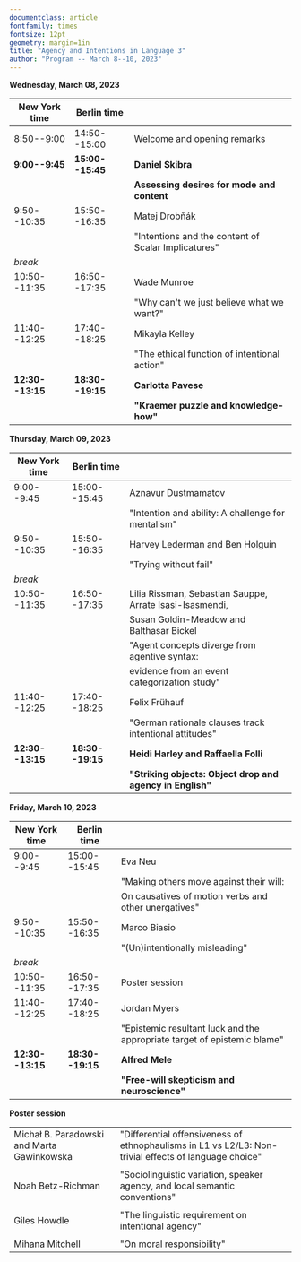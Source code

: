 ```yaml
---
documentclass: article
fontfamily: times
fontsize: 12pt
geometry: margin=1in
title: "Agency and Intentions in Language 3"
author: "Program -- March 8--10, 2023"
---
```


**Wednesday, March 08, 2023**

| New York time    | Berlin time      |                                                     |
|------------------|------------------|-----------------------------------------------------|
| 8:50--9:00       | 14:50--15:00     | Welcome and opening remarks                         |
| **9:00--9:45**   | **15:00--15:45** | **Daniel Skibra**                                   |
|                  |                  | **Assessing desires for mode and content**          |
| 9:50--10:35      | 15:50--16:35     | Matej Drobňák                                       |
|                  |                  | "Intentions and the content of Scalar Implicatures" |
| *break*          |                  |                                                     |
| 10:50--11:35     | 16:50--17:35     | Wade Munroe                                         |
|                  |                  | "Why can't we just believe what we want?"           |
| 11:40--12:25     | 17:40--18:25     | Mikayla Kelley                                      |
|                  |                  | "The ethical function of intentional action"        |
| **12:30--13:15** | **18:30--19:15** | **Carlotta Pavese**                                 |
|                  |                  | **"Kraemer puzzle and knowledge-how"**              |


**Thursday, March 09, 2023**

| New York time    | Berlin time      |                                                           |
|------------------|------------------|-----------------------------------------------------------|
| 9:00--9:45       | 15:00--15:45     | Aznavur Dustmamatov                                       |
|                  |                  | "Intention and ability: A challenge for mentalism"        |
| 9:50--10:35      | 15:50--16:35     | Harvey Lederman and Ben Holguín                           |
|                  |                  | "Trying without fail"                                     |
| *break*          |                  |                                                           |
| 10:50--11:35     | 16:50--17:35     | Lilia Rissman, Sebastian Sauppe, Arrate Isasi-Isasmendi,  |
|                  |                  | Susan Goldin-Meadow and Balthasar Bickel                  |
|                  |                  | "Agent concepts diverge from agentive syntax:             |
|                  |                  | evidence from an event categorization study"              |
| 11:40--12:25     | 17:40--18:25     | Felix Frühauf                                             |
|                  |                  | "German rationale clauses track intentional attitudes"    |
| **12:30--13:15** | **18:30--19:15** | **Heidi Harley and Raffaella Folli**                      |
|                  |                  | **"Striking objects: Object drop and agency in English"** |


**Friday, March 10, 2023**

| New York time    | Berlin time      |                                                                          |
|------------------|------------------|--------------------------------------------------------------------------|
| 9:00--9:45       | 15:00--15:45     | Eva Neu                                                                  |
|                  |                  | "Making others move against their will:                                  |
|                  |                  | On causatives of motion verbs and other unergatives"                     |
| 9:50--10:35      | 15:50--16:35     | Marco Biasio                                                             |
|                  |                  | "(Un)intentionally misleading"                                           |
| *break*          |                  |                                                                          |
| 10:50--11:35     | 16:50--17:35     | Poster session                                                           |
| 11:40--12:25     | 17:40--18:25     | Jordan Myers                                                             |
|                  |                  | "Epistemic resultant luck and the appropriate target of epistemic blame" |
| **12:30--13:15** | **18:30--19:15** | **Alfred Mele**                                                          |
|                  |                  | **"Free-will skepticism and neuroscience"**                              |


**Poster session**

|                                            |                                                                                                       |
|--------------------------------------------|-------------------------------------------------------------------------------------------------------|
| Michał B. Paradowski and Marta Gawinkowska | "Differential offensiveness of ethnophaulisms in L1 vs L2/L3: Non-trivial effects of language choice" |
|                                            |                                                                                                       |
| Noah Betz-Richman                          | "Sociolinguistic variation, speaker agency, and local semantic conventions"                           |
|                                            |                                                                                                       |
| Giles Howdle                               | "The linguistic requirement on intentional agency"                                                    |
|                                            |                                                                                                       |
| Mihana Mitchell                            | "On moral responsibility"                                                                             |


